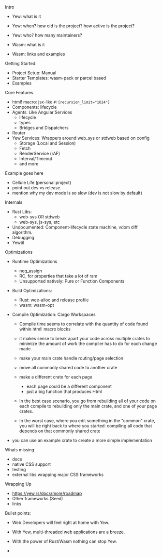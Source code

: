 Intro

- Yew: what is it
- Yew: when? how old is the project? how active is the project?
- Yew: who? how many maintainers?

- Wasm: what is it
- Wasm: links and examples

Getting Started

- Project Setup: Manual
- Starter Templates: wasm-pack or parcel based
- Examples

Core Features

- html! macro: jsx-like `#![recursion_limit="1024"]`
- Components: lifecycle
- Agents: Like Angular Services
  - lifecycle
  - types
  - Bridges and Dispatchers
- Router
- Yew Services: Wrappers around web_sys or stdweb based on config
  - Storage (Local and Session)
  - Fetch
  - RenderService (rAF)
  - Interval/Timeout
  - and more

Example goes here

- Cellule Life (personal project)
- point out dev vs release.
- mention why my dev mode is so slow (dev is not slow by default)

Internals

- Rust Libs:
  - web-sys OR stdweb
  - web-sys, js-sys, etc
- Undocumented: Component-lifecycle state machine, vdom diff algorithm.
- Debugging
- Yewtil

Optimizations

- Runtime Optimizations
  - neq_assign
  - RC, for properties that take a lot of ram
  - Unsupported natively: Pure or Function Components
- Build Optimizations:
  - Rust: wee-alloc and release profile
  - wasm: wasm-opt
- Compile Optimization: Cargo Workspaces

  - Compile time seems to correlate with the quantity of code found within html! macro blocks
  - it makes sense to break apart your code across multiple crates to minimize the amount of work the compiler has to do for each change made.

  - make your main crate handle routing/page selection
  - move all commonly shared code to another crate
  - make a different crate for each page

    - each page could be a different component
    - just a big function that produces Html

  - In the best case scenario, you go from rebuilding all of your code on each compile to rebuilding only the main crate, and one of your page crates.

  - In the worst case, where you edit something in the "common" crate, you will be right back to where you started: compiling all code that depends on that commonly shared crate

- you can use an example crate to create a more simple implementation

Whats missing

- docs
- native CSS support
- testing
- external libs wrapping major CSS frameworks

Wrapping Up

- https://yew.rs/docs/more/roadmap
- Other frameworks (Seed)
- links

Bullet points:

- Web Developers will feel right at home with Yew.

- With Yew, multi-threaded web applications are a breeze.

- With the power of Rust/Wasm nothing can stop Yew.

-
